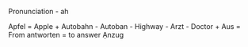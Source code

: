 Pronunciation - ah

Apfel = Apple +
Autobahn - Autoban - Highway -
Arzt - Doctor +
Aus = From
antworten = to answer
Ạnzug